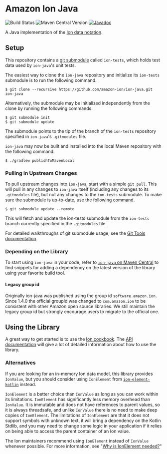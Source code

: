 # Amazon Ion Java
![Build Status](https://github.com/amazon-ion/ion-java/actions/workflows/main.yml/badge.svg)
![Maven Central Version](https://img.shields.io/maven-central/v/com.amazon.ion/ion-java)
[![Javadoc](https://javadoc.io/badge2/com.amazon.ion/ion-java/javadoc.svg)](https://javadoc.io/doc/com.amazon.ion/ion-java) 

A Java implementation of the [Ion data notation](https://amazon-ion.github.io/ion-docs).

## Setup
This repository contains a [git submodule](https://git-scm.com/docs/git-submodule)
called `ion-tests`, which holds test data used by `ion-java`'s unit tests.

The easiest way to clone the `ion-java` repository and initialize its `ion-tests`
submodule is to run the following command.

```
$ git clone --recursive https://github.com/amazon-ion/ion-java.git ion-java
```

Alternatively, the submodule may be initialized independently from the clone
by running the following commands.

```
$ git submodule init
$ git submodule update
```

The submodule points to the tip of the branch of the `ion-tests` repository
specified in `ion-java`'s `.gitmodules` file.

`ion-java` may now be built and installed into the local Maven repository with
the following command.

```
$ ./gradlew publishToMavenLocal
```

### Pulling in Upstream Changes
To pull upstream changes into `ion-java`, start with a simple `git pull`.
This will pull in any changes to `ion-java` itself (including any changes
to its `.gitmodules` file), but not any changes to the `ion-tests`
submodule. To make sure the submodule is up-to-date, use the following
command.

```
$ git submodule update --remote
```

This will fetch and update the ion-tests submodule from the `ion-tests` branch
currently specified in the `.gitmodules` file.

For detailed walkthroughs of git submodule usage, see the
[Git Tools documentation](https://git-scm.com/book/en/v2/Git-Tools-Submodules).

### Depending on the Library

To start using `ion-java` in your code, refer to [`ion-java` on Maven Central](https://central.sonatype.com/artifact/com.amazon.ion/ion-java)
to find snippets for adding a dependency on the latest version of the library using your favorite build tool. 

#### Legacy group id

Originally ion-java was published using the group id `software.amazon.ion`. Since 1.4.0 the
official groupId was changed to `com.amazon.ion` to be consistent with other Amazon open
source libraries. We still maintain the legacy group id but strongly encourage users to migrate
to the official one.

## Using the Library
A great way to get started is to use the [Ion cookbook](https://amazon-ion.github.io/ion-docs/guides/cookbook.html).
The [API documentation](http://www.javadoc.io/doc/com.amazon.ion/ion-java) will give a lot
of detailed information about how to use the library.

### Alternatives

If you are looking for an in-memory Ion data model, this library provides `IonValue`, but you should consider 
using `IonElement` from [`ion-element-kotlin`](https://github.com/amazon-ion/ion-element-kotlin) instead.

`IonElement` is a better choice than `IonValue` as long as you can work within its limitations. `IonElement` has
significantly less memory overhead than `IonValue`. It is immutable and does not have references to parent values, so
it is always threadsafe, and unlike `IonValue` there is no need to make deep copies of `IonElement`.
The limitations of `IonElement` are that it does not support symbols with unknown text, it will bring a dependency
on the Kotlin Stdlib, and you may need to change some logic in your application if it relies on being able to access the
parent container of an Ion value.

The Ion maintainers recommend using `IonElement` instead of `IonValue` whenever possible. For more information, see 
"[Why is IonElement needed?](https://github.com/amazon-ion/ion-element-kotlin#user-content-why-is-ionelement-needed)"
